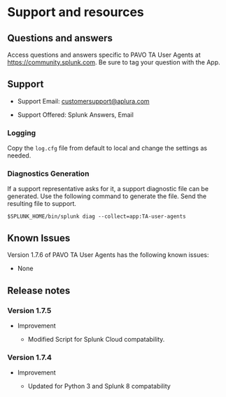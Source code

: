 # Support and resources

## Questions and answers

Access questions and answers specific to PAVO TA User Agents at <https://community.splunk.com>. Be sure to tag your question with the App.

## Support

- Support Email: <customersupport@aplura.com>

- Support Offered: Splunk Answers, Email

### Logging

Copy the `log.cfg` file from default to local and change the settings as needed.

### Diagnostics Generation

If a support representative asks for it, a support diagnostic file can be generated. Use the following command to generate the file. Send the resulting file to support.

`$SPLUNK_HOME/bin/splunk diag --collect=app:TA-user-agents`

## Known Issues

Version 1.7.6 of PAVO TA User Agents has the following known issues:

- None

## Release notes

### Version 1.7.5

- Improvement

  - Modified Script for Splunk Cloud compatability.

### Version 1.7.4

- Improvement

  - Updated for Python 3 and Splunk 8 compatability
